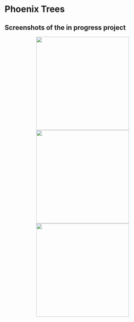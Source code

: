 # Phoenix Trees

## Screenshots of the in progress project

<p align="center"> 

<img src="https://i.ibb.co/2ZNK6Qp/Screenshot-1640086664.png" width="300" />

<img src="https://i.ibb.co/dryXyYk/Screenshot-1640086834.png" width="300" />


<img src="https://i.ibb.co/d5kXfng/Screenshot-1640086830.png" width="300" />



</p>


